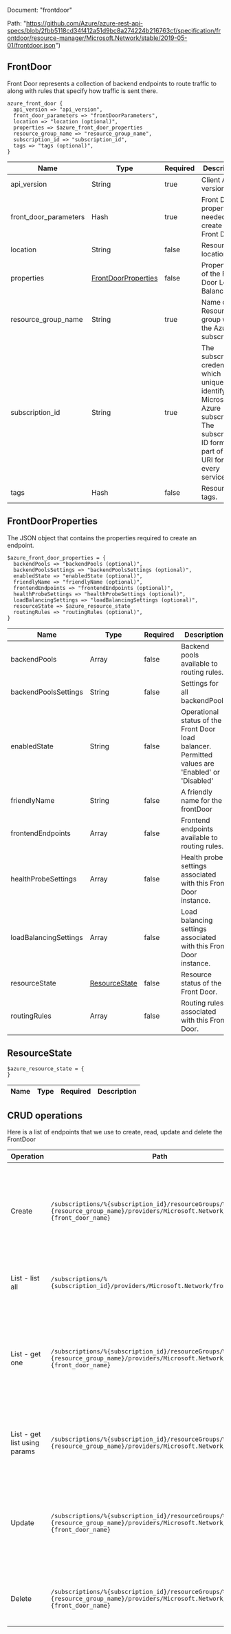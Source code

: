 Document: "frontdoor"


Path: "https://github.com/Azure/azure-rest-api-specs/blob/2fbb5118cd34f412a51d9bc8a274224b216763cf/specification/frontdoor/resource-manager/Microsoft.Network/stable/2019-05-01/frontdoor.json")

## FrontDoor

Front Door represents a collection of backend endpoints to route traffic to along with rules that specify how traffic is sent there.

```puppet
azure_front_door {
  api_version => "api_version",
  front_door_parameters => "frontDoorParameters",
  location => "location (optional)",
  properties => $azure_front_door_properties
  resource_group_name => "resource_group_name",
  subscription_id => "subscription_id",
  tags => "tags (optional)",
}
```

| Name        | Type           | Required       | Description       |
| ------------- | ------------- | ------------- | ------------- |
|api_version | String | true | Client API version. |
|front_door_parameters | Hash | true | Front Door properties needed to create a new Front Door. |
|location | String | false | Resource location. |
|properties | [FrontDoorProperties](#frontdoorproperties) | false | Properties of the Front Door Load Balancer |
|resource_group_name | String | true | Name of the Resource group within the Azure subscription. |
|subscription_id | String | true | The subscription credentials which uniquely identify the Microsoft Azure subscription. The subscription ID forms part of the URI for every service call. |
|tags | Hash | false | Resource tags. |
        
## FrontDoorProperties

The JSON object that contains the properties required to create an endpoint.

```puppet
$azure_front_door_properties = {
  backendPools => "backendPools (optional)",
  backendPoolsSettings => "backendPoolsSettings (optional)",
  enabledState => "enabledState (optional)",
  friendlyName => "friendlyName (optional)",
  frontendEndpoints => "frontendEndpoints (optional)",
  healthProbeSettings => "healthProbeSettings (optional)",
  loadBalancingSettings => "loadBalancingSettings (optional)",
  resourceState => $azure_resource_state
  routingRules => "routingRules (optional)",
}
```

| Name        | Type           | Required       | Description       |
| ------------- | ------------- | ------------- | ------------- |
|backendPools | Array | false | Backend pools available to routing rules. |
|backendPoolsSettings | String | false | Settings for all backendPools |
|enabledState | String | false | Operational status of the Front Door load balancer. Permitted values are 'Enabled' or 'Disabled' |
|friendlyName | String | false | A friendly name for the frontDoor |
|frontendEndpoints | Array | false | Frontend endpoints available to routing rules. |
|healthProbeSettings | Array | false | Health probe settings associated with this Front Door instance. |
|loadBalancingSettings | Array | false | Load balancing settings associated with this Front Door instance. |
|resourceState | [ResourceState](#resourcestate) | false | Resource status of the Front Door. |
|routingRules | Array | false | Routing rules associated with this Front Door. |
        
## ResourceState



```puppet
$azure_resource_state = {
}
```

| Name        | Type           | Required       | Description       |
| ------------- | ------------- | ------------- | ------------- |



## CRUD operations

Here is a list of endpoints that we use to create, read, update and delete the FrontDoor

| Operation | Path | Verb | Description | OperationID |
| ------------- | ------------- | ------------- | ------------- | ------------- |
|Create|`/subscriptions/%{subscription_id}/resourceGroups/%{resource_group_name}/providers/Microsoft.Network/frontDoors/%{front_door_name}`|Put|Creates a new Front Door with a Front Door name under the specified subscription and resource group.|FrontDoors_CreateOrUpdate|
|List - list all|`/subscriptions/%{subscription_id}/providers/Microsoft.Network/frontDoors`|Get|Lists all of the Front Doors within an Azure subscription.|FrontDoors_List|
|List - get one|`/subscriptions/%{subscription_id}/resourceGroups/%{resource_group_name}/providers/Microsoft.Network/frontDoors/%{front_door_name}`|Get|Gets a Front Door with the specified Front Door name under the specified subscription and resource group.|FrontDoors_Get|
|List - get list using params|`/subscriptions/%{subscription_id}/resourceGroups/%{resource_group_name}/providers/Microsoft.Network/frontDoors`|Get|Lists all of the Front Doors within a resource group under a subscription.|FrontDoors_ListByResourceGroup|
|Update|`/subscriptions/%{subscription_id}/resourceGroups/%{resource_group_name}/providers/Microsoft.Network/frontDoors/%{front_door_name}`|Put|Creates a new Front Door with a Front Door name under the specified subscription and resource group.|FrontDoors_CreateOrUpdate|
|Delete|`/subscriptions/%{subscription_id}/resourceGroups/%{resource_group_name}/providers/Microsoft.Network/frontDoors/%{front_door_name}`|Delete|Deletes an existing Front Door with the specified parameters.|FrontDoors_Delete|
